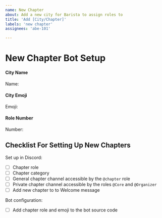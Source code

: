 ```yaml
---
name: New Chapter
about: Add a new city for Barista to assign roles to
title: 'Add [City/Chapter]'
labels: 'new chapter'
assignees: 'abe-101'

---
```


# New Chapter Bot Setup
<!-- The following is needed inorder to set up the bot for a new chapter: name, emoji and Role number -->

#### City Name
<!-- e.g. New York -->
Name: 

#### City Emoji
<!-- e.g. 🟢 -->
Emoji: 

#### Role Number
<!--
e.g. 1020906856136314901
If the role does not yet exists ask a discord admin to create one
then in discord type \@role for example \@New York -->
Number:


## Checklist For Setting Up New Chapters
<!-- Before closing this issue please ensure the bot is up an running for the new chapter.
This includes: -->
Set up in Discord:
 - [ ] Chapter role
 - [ ] Chapter category 
 - [ ] General chapter channel accessible by the `@chapter` role
 - [ ] Private chapter channel accessible by the roles `@Core` and `@Organizer`
 - [ ] Add new chapter to to Welcome message

Bot configuration:
 - [ ] Add chapter role and emoji to the bot source code
